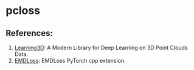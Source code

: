 # pcloss



## References:
1. [Learning3D](https://github.com/vinits5/learning3d): A Modern Library for Deep Learning on 3D Point Clouds Data.
2. [EMDLoss](https://github.com/yym064/EMDLoss_PyTorch_cpp_extension): EMDLoss PyTorch cpp extension.